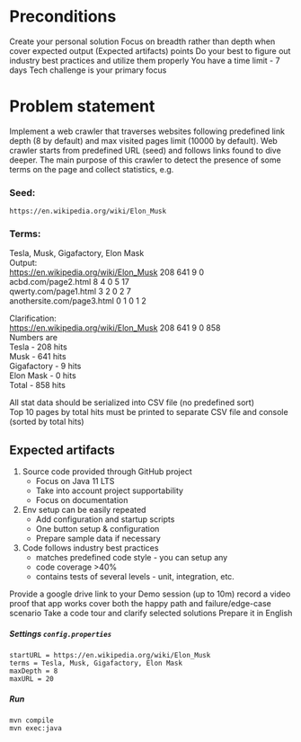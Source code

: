 # Preconditions
Create your personal solution
Focus on breadth rather than depth when cover expected output (Expected artifacts) points
Do your best to figure out industry best practices and utilize them properly
You have a time limit - 7 days
Tech challenge is your primary focus

# Problem statement
Implement a web crawler that traverses websites following predefined link depth (8 by default) and max visited pages limit (10000 by default). Web crawler starts from predefined URL (seed) and follows links found to dive deeper. The main purpose of this crawler to detect the presence of some terms on the page and collect statistics, e.g.

### Seed:
	https://en.wikipedia.org/wiki/Elon_Musk
### Terms:
Tesla, Musk, Gigafactory, Elon Mask  
Output:  
https://en.wikipedia.org/wiki/Elon_Musk 208 641 9 0  
acbd.com/page2.html  8 4 0 5 17  
qwerty.com/page1.html  3 2 0 2 7  
anothersite.com/page3.html  0 1 0 1 2  


Clarification:  
	https://en.wikipedia.org/wiki/Elon_Musk 208 641 9 0 858  
	Numbers are  
		Tesla - 208 hits  
		Musk - 641 hits  
		Gigafactory - 9 hits  
		Elon Mask - 0 hits  
		Total - 858 hits  

All stat data should be serialized into CSV file (no predefined sort)  
Top 10 pages by total hits must be printed to separate CSV file and console (sorted by total hits)  
## Expected artifacts
1. Source code provided through GitHub project
    - Focus on Java 11 LTS
    - Take into account project supportability
    - Focus on documentation
2. Env setup can be easily repeated
    - Add configuration and startup scripts
    - One button setup & configuration
    - Prepare sample data if necessary
3. Code follows industry best practices 
    - matches predefined code style - you can setup any
    - code coverage >40%
    - contains tests of several levels - unit, integration, etc.  
    
Provide a google drive link to your Demo session (up to 10m)
record a video proof that app works
cover both the happy path and failure/edge-case scenario
Take a code tour and clarify selected solutions
Prepare it in English

##### Settings `config.properties`
```properties
startURL = https://en.wikipedia.org/wiki/Elon_Musk
terms = Tesla, Musk, Gigafactory, Elon Mask
maxDepth = 8
maxURL = 20
```
##### Run
```
mvn compile
mvn exec:java
```
